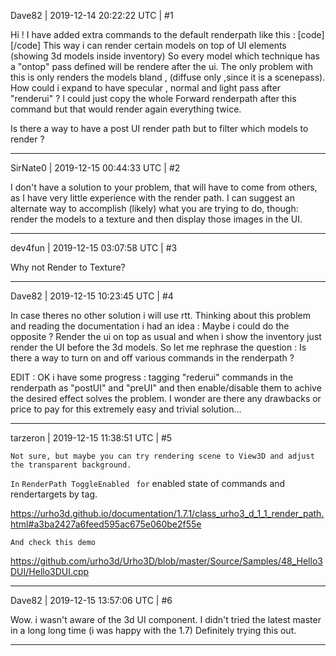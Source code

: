 Dave82 | 2019-12-14 20:22:22 UTC | #1

Hi ! I have added extra commands to the default renderpath like this :
[code]
<renderpath>
    <command type="renderui"/>
    <command type="clear" depth="1.0" />
    <command type="scenepass" pass="ontop"/>
</renderpath>
[/code]
This way i can render certain models on top of UI elements (showing 3d models inside inventory) So every model which technique has a "ontop" pass defined will be rendere after the ui. The only problem with this is only renders the models bland , (diffuse only ,since it is a scenepass). How could i expand to have specular , normal and light pass after "renderui" ? I could just copy the whole  Forward renderpath after this command but that would render again everything twice. 

Is there a way to have a post UI render path but to filter which models to render ?

-------------------------

SirNate0 | 2019-12-15 00:44:33 UTC | #2

I don't have a solution to your problem, that will have to come from others, as I have very little experience with the render path. I can suggest an alternate way to accomplish (likely) what you are trying to do, though: render the models to a texture and then display those images in the UI.

-------------------------

dev4fun | 2019-12-15 03:07:58 UTC | #3

Why not Render to Texture?

-------------------------

Dave82 | 2019-12-15 10:23:45 UTC | #4

In case theres no other solution i will use rtt. Thinking about this problem and reading the documentation i had an idea : Maybe i could do the opposite ? Render the ui on top as usual and when i show the inventory just render the UI before the 3d models. So let me rephrase the question :
Is there a way to turn on and off various commands in the renderpath ?

EDIT : 
OK i have some progress : tagging "rederui" commands in the renderpath as "postUI" and "preUI" and then enable/disable them to achive the desired effect solves the problem. I wonder are there any drawbacks or price to pay for this extremely easy and trivial solution...

-------------------------

tarzeron | 2019-12-15 11:38:51 UTC | #5

`Not
sure, but maybe you can try rendering scene to View3D and adjust the
transparent background.`

`In` `RenderPath ToggleEnabled ` `for` enabled state of commands and rendertargets by tag.

https://urho3d.github.io/documentation/1.7.1/class_urho3_d_1_1_render_path.html#a3ba2427a6feed595ac675e060be2f55e

`And
check this demo`

https://github.com/urho3d/Urho3D/blob/master/Source/Samples/48_Hello3DUI/Hello3DUI.cpp

-------------------------

Dave82 | 2019-12-15 13:57:06 UTC | #6

Wow. i wasn't aware of the 3d UI component. I didn't tried the latest master in a long long time (i was happy with the 1.7) 
Definitely trying this out.

-------------------------

